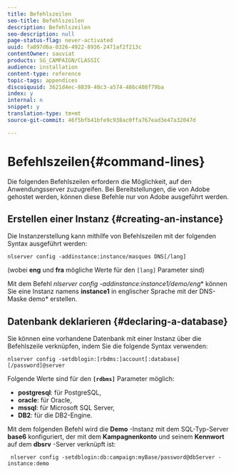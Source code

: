 ```yaml
---
title: Befehlszeilen
seo-title: Befehlszeilen
description: Befehlszeilen
seo-description: null
page-status-flag: never-activated
uuid: fa897d6a-0326-4922-8936-2471af2f213c
contentOwner: sauviat
products: SG_CAMPAIGN/CLASSIC
audience: installation
content-type: reference
topic-tags: appendices
discoiquuid: 3621d4ec-8839-40c3-a574-486c408f79ba
index: y
internal: n
snippet: y
translation-type: tm+mt
source-git-commit: 46f5bfb41bfe9c938ac0ffa767ead3e47a32047d

---
```



# Befehlszeilen{#command-lines}

Die folgenden Befehlszeilen erfordern die Möglichkeit, auf den Anwendungsserver zuzugreifen. Bei Bereitstellungen, die von Adobe gehostet werden, können diese Befehle nur von Adobe ausgeführt werden.

## Erstellen einer Instanz {#creating-an-instance}

Die Instanzerstellung kann mithilfe von Befehlszeilen mit der folgenden Syntax ausgeführt werden:

```
nlserver config -addinstance:instance/masques DNS[/lang]
```

(wobei **eng** und **fra** mögliche Werte für den `[lang]` Parameter sind)

Mit dem Befehl **nlserver config -addinstance:instance1/demo*/eng** können Sie eine Instanz namens **instance1** in englischer Sprache mit der DNS-Maske demo* erstellen.

## Datenbank deklarieren {#declaring-a-database}

Sie können eine vorhandene Datenbank mit einer Instanz über die Befehlszeile verknüpfen, indem Sie die folgende Syntax verwenden:

```
nlserver config -setdblogin:[rbdms:]account[:database][/password]@server
```

Folgende Werte sind für den **`[rdbms]`** Parameter möglich:

* **postgresql**: für PostgreSQL,
* **oracle**: für Oracle,
* **mssql**: für Microsoft SQL Server,
* **DB2**: für die DB2-Engine.

Mit dem folgenden Befehl wird die **Demo** -Instanz mit dem SQL-Typ-Server **base6** konfiguriert, der mit dem **Kampagnenkonto** und seinem **Kennwort** auf dem **dbsrv** -Server verknüpft ist:

```
 nlserver config -setdblogin:db:campaign:myBase/password@dbServer -instance:demo
```

